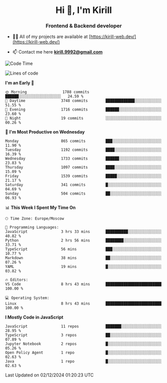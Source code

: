 <h1 align="center">Hi 👋, I'm Kirill</h1>
<h3 align="center">Frontend & Backend developer</h3>

- 👨‍💻 All of my projects are available at [https://kirill-web.dev/](https://kirill-web.dev/)

- 📫 Contact me here **kirill.9992@gmail.com**











<!--START_SECTION:waka-->
![Code Time](http://img.shields.io/badge/Code%20Time-2%2C052%20hrs%2015%20mins-blue)

![Lines of code](https://img.shields.io/badge/From%20Hello%20World%20I%27ve%20Written-5.0%20million%20lines%20of%20code-blue)

**I'm an Early 🐤** 

```text
🌞 Morning                1788 commits        ██████░░░░░░░░░░░░░░░░░░░   24.59 % 
🌆 Daytime                3748 commits        █████████████░░░░░░░░░░░░   51.55 % 
🌃 Evening                1716 commits        ██████░░░░░░░░░░░░░░░░░░░   23.60 % 
🌙 Night                  19 commits          ░░░░░░░░░░░░░░░░░░░░░░░░░   00.26 % 
```
📅 **I'm Most Productive on Wednesday** 

```text
Monday                   865 commits         ███░░░░░░░░░░░░░░░░░░░░░░   11.90 % 
Tuesday                  1192 commits        ████░░░░░░░░░░░░░░░░░░░░░   16.39 % 
Wednesday                1733 commits        ██████░░░░░░░░░░░░░░░░░░░   23.83 % 
Thursday                 1097 commits        ████░░░░░░░░░░░░░░░░░░░░░   15.09 % 
Friday                   1539 commits        █████░░░░░░░░░░░░░░░░░░░░   21.17 % 
Saturday                 341 commits         █░░░░░░░░░░░░░░░░░░░░░░░░   04.69 % 
Sunday                   504 commits         ██░░░░░░░░░░░░░░░░░░░░░░░   06.93 % 
```


📊 **This Week I Spent My Time On** 

```text
🕑︎ Time Zone: Europe/Moscow

💬 Programming Languages: 
JavaScript               3 hrs 33 mins       ██████████░░░░░░░░░░░░░░░   40.82 % 
Python                   2 hrs 56 mins       ████████░░░░░░░░░░░░░░░░░   33.71 % 
TypeScript               56 mins             ███░░░░░░░░░░░░░░░░░░░░░░   10.77 % 
Markdown                 38 mins             ██░░░░░░░░░░░░░░░░░░░░░░░   07.26 % 
YAML                     19 mins             █░░░░░░░░░░░░░░░░░░░░░░░░   03.82 % 

🔥 Editors: 
VS Code                  8 hrs 43 mins       █████████████████████████   100.00 % 

💻 Operating System: 
Linux                    8 hrs 43 mins       █████████████████████████   100.00 % 
```

**I Mostly Code in JavaScript** 

```text
JavaScript               11 repos            ███████░░░░░░░░░░░░░░░░░░   28.95 % 
TypeScript               3 repos             ██░░░░░░░░░░░░░░░░░░░░░░░   07.89 % 
Jupyter Notebook         2 repos             █░░░░░░░░░░░░░░░░░░░░░░░░   05.26 % 
Open Policy Agent        1 repo              █░░░░░░░░░░░░░░░░░░░░░░░░   02.63 % 
Java                     1 repo              █░░░░░░░░░░░░░░░░░░░░░░░░   02.63 % 
```




 Last Updated on 02/12/2024 01:20:23 UTC
<!--END_SECTION:waka-->
